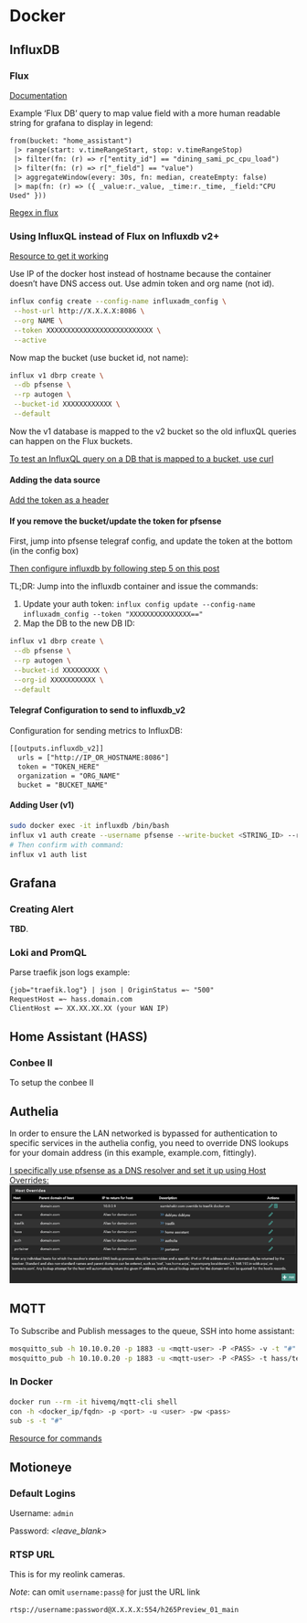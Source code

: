 
# Docker

## InfluxDB

### Flux

[Documentation](https://docs.influxdata.com/influxdb/cloud/query-data/flux/)

Example ‘Flux DB’ query to map value field with a more human readable string for grafana to display in legend:

```flux
from(bucket: "home_assistant")  
 |> range(start: v.timeRangeStart, stop: v.timeRangeStop)  
 |> filter(fn: (r) => r["entity_id"] == "dining_sami_pc_cpu_load")  
 |> filter(fn: (r) => r["_field"] == "value")  
 |> aggregateWindow(every: 30s, fn: median, createEmpty: false)  
 |> map(fn: (r) => ({ _value:r._value, _time:r._time, _field:"CPU Used" }))
```

[Regex in flux](https://docs.influxdata.com/influxdb/cloud/query-data/flux/regular-expressions/)

### Using InfluxQL instead of Flux on Influxdb v2+

[Resource to get it working](https://github.com/VictorRobellini/pfSense-Dashboard/issues/33#issuecomment-804361000)

Use IP of the docker host instead of hostname because the container doesn’t have DNS access out. Use admin token and org name (not id).

```bash
influx config create --config-name influxadm_config \
 --host-url http://X.X.X.X:8086 \
 --org NAME \
 --token XXXXXXXXXXXXXXXXXXXXXXXXXX \
 --active
```

Now map the bucket (use bucket id, not name):

```bash
influx v1 dbrp create \
 --db pfsense \
 --rp autogen \
 --bucket-id XXXXXXXXXXXX \
 --default
```

Now the v1 database is mapped to the v2 bucket so the old influxQL queries can happen on the Flux buckets.

[To test an InfluxQL query on a DB that is mapped to a bucket, use curl](https://docs.influxdata.com/influxdb/v2.0/query-data/influxql/#query-a-mapped-bucket-with-influxql)

#### Adding the data source

[Add the token as a header](https://github.com/influxdata/influxdb/issues/20761#issuecomment-907701204)

#### If you remove the bucket/update the token for pfsense

First, jump into pfsense telegraf config, and update the token at the bottom (in the config box)

[Then configure influxdb by following step 5 on this post](https://github.com/VictorRobellini/pfSense-Dashboard/issues/33#issuecomment-804361000)

TL;DR: Jump into the influxdb container and issue the commands:

1. Update your auth token: `influx config update --config-name influxadm_config --token "XXXXXXXXXXXXXXX=="`
2. Map the DB to the new DB ID:

```bash
influx v1 dbrp create \
 --db pfsense \
 --rp autogen \
 --bucket-id XXXXXXXXX \
 --org-id XXXXXXXXXXX \
 --default
```

#### Telegraf Configuration to send to influxdb_v2

Configuration for sending metrics to InfluxDB:

```config
[[outputs.influxdb_v2]]
  urls = ["http://IP_OR_HOSTNAME:8086"]
  token = "TOKEN_HERE"
  organization = "ORG_NAME"
  bucket = "BUCKET_NAME"
```

#### Adding User (v1)

```bash
sudo docker exec -it influxdb /bin/bash
influx v1 auth create --username pfsense --write-bucket <STRING_ID> --read-bucket <STRING_ID> -o <ORG_NAME> --password <PASSWORD>
# Then confirm with command:
influx v1 auth list
```

## Grafana

### Creating Alert

**TBD**.

### Loki and PromQL

Parse traefik json logs example:

```promql
{job="traefik.log"} | json | OriginStatus =~ "500"
RequestHost =~ hass.domain.com
ClientHost =~ XX.XX.XX.XX (your WAN IP)
```

## Home Assistant (HASS)

### Conbee II

To setup the conbee II

## Authelia

In order to ensure the LAN networked is bypassed for authentication to specific services in the authelia config, you need to override DNS lookups for your domain address (in this example, example.com, fittingly).

[I specifically use pfsense as a DNS resolver and set it up using Host Overrides:](https://docs.netgate.com/pfsense/en/latest/services/dns/resolver-host-overrides.html)
![pfsense dns resolver](/artifacts/homelab/images/authelia-pfsense-dns.png)

## MQTT

To Subscribe and Publish messages to the queue, SSH into home assistant:

```bash
mosquitto_sub -h 10.10.0.20 -p 1883 -u <mqtt-user> -P <PASS> -v -t "#"
mosquitto_pub -h 10.10.0.20 -p 1883 -u <mqtt-user> -P <PASS> -t hass/test -m "test"
```

### In Docker

```bash
docker run --rm -it hivemq/mqtt-cli shell
con -h <docker_ip/fqdn> -p <port> -u <user> -pw <pass>
sub -s -t "#"
```

[Resource for commands](https://hivemq.github.io/mqtt-cli/docs/shell/subscribe/)

## Motioneye

### Default Logins

Username: `admin`

Password: *<leave_blank>*

### RTSP URL

This is for my reolink cameras.

*Note*: can omit `username:pass@` for just the URL link

```url
rtsp://username:password@X.X.X.X:554/h265Preview_01_main
```
